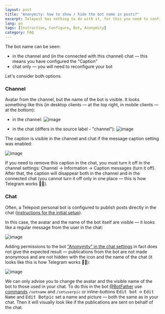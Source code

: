 ```yaml
---
layout: post
title: "Anonymity: how to show / hide the bot name in posts?"
excerpt: Telepost has nothing to do with it, for this you need to configure your channel / chat or bot
lang: en
tags: [Instruction, Configure, Bot, Anonymity]
category: FAQ
---
```


The bot name can be seen:
* in the channel and (in the connected with this channel) chat — this means you have configured the "Caption"
* chat only — you will need to reconfigure your bot

Let's consider both options.

### Channel

Avatar from the channel, but the name of the bot is visible. It looks something like this (in desktop clients — at the top right, in mobile clients — at the bottom):

* in the channel:
  ![image](https://user-images.githubusercontent.com/24430718/108638558-eaee3080-74a0-11eb-9257-e40c5fc08456.png)

* in the chat (differs in the source label - "channel"):
  ![image](https://user-images.githubusercontent.com/24430718/108638076-8205b900-749e-11eb-83b1-0943e89ed681.png)

The caption is visible in the channel and chat if the message caption setting was enabled:

![image](https://user-images.githubusercontent.com/24430718/108638654-533d1200-74a1-11eb-9b13-d8317b521555.png)

If you need to remove this caption in the chat, you must turn it off in the channel settings: Channel → Information → Caption messages (turn it off). After that, the caption will disappear both in the channel and in the connected chat (you cannot turn it off only in one place — this is how Telegram works 🤷‍♂️).


### Chat

Often, a Telepost personal bot is configured to publish posts directly in the chat ([instructions for the initial setup](2019-04-26-getting-started.md)).

In this case, the avatar and the name of the bot itself are visible — it looks like a regular message from the user in the chat:

![image](https://user-images.githubusercontent.com/24430718/108639081-ac0daa00-74a3-11eb-9012-aadfb59a5d95.png)

Adding permissions to the bot ["Anonymity" in the chat settings](https://telegram.org/blog/filters-anonymous-admins-comments/ru?ln=a#anonimnie-administratori-v-gruppah) in fact does not give the expected result — publications from the bot are not made anonymous and are not hidden with the icon and the name of the chat (it looks like this is how Telegram works 🤷‍♂️):

![image](https://user-images.githubusercontent.com/24430718/108638959-f7738880-74a2-11eb-9633-2ae6cb2e0976.png)

We can only advise you to change the avatar and the visible name of the bot to those used in your chat. To do this in the bot [@BotFather](https://t.me/BotFather) use [commands](https://core.telegram.org/bots#botfather-commands) `/setname` and `/setuserpic` or inline-buttons <kbd>Edit bot</kbd> → <kbd>Edit Name</kbd> and <kbd>Edit Botpic</kbd> set a name and picture — both the same as in your chat. Then it will visually look like if the publications are sent on behalf of the chat.
